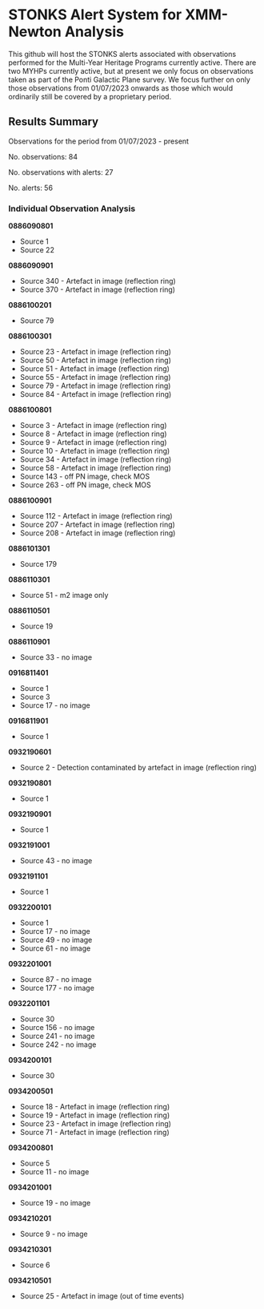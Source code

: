 # STONKS Alert System for XMM-Newton Analysis

This github will host the STONKS alerts associated with observations performed for the Multi-Year Heritage Programs currently active. There are two MYHPs currently active, 
but at present we only focus on observations taken as part of the Ponti Galactic Plane survey. We focus further on only those observations from 01/07/2023 onwards as those which
would ordinarily still be covered by a proprietary period.




## Results Summary


Observations for the period from 01/07/2023 - present

No. observations:										84

No. observations with alerts:				27

No. alerts:													56


### Individual Observation Analysis

**0886090801**
+ Source 1
+ Source 22

**0886090901**
+ Source 340 - Artefact in image (reflection ring)
+ Source 370 - Artefact in image (reflection ring)

**0886100201**
+ Source 79

**0886100301**
+ Source 23 - Artefact in image (reflection ring)
+ Source 50 - Artefact in image (reflection ring)
+ Source 51 - Artefact in image (reflection ring)
+ Source 55 - Artefact in image (reflection ring)
+ Source 79 - Artefact in image (reflection ring)
+ Source 84 - Artefact in image (reflection ring)

**0886100801**
+ Source 3 - Artefact in image (reflection ring)
+ Source 8 - Artefact in image (reflection ring)
+ Source 9 - Artefact in image (reflection ring)
+ Source 10 - Artefact in image (reflection ring)
+ Source 34 - Artefact in image (reflection ring)
+ Source 58 - Artefact in image (reflection ring)
+ Source 143 - off PN image, check MOS
+ Source 263 - off PN image, check MOS

**0886100901**
+ Source 112 - Artefact in image (reflection ring)
+ Source 207 - Artefact in image (reflection ring)
+ Source 208 - Artefact in image (reflection ring)

**0886101301**
+ Source 179

**0886110301**
+ Source 51 - m2 image only

**0886110501**
+ Source 19

**0886110901**
+ Source 33 - no image

**0916811401**
+ Source 1
+ Source 3
+ Source 17 - no image

**0916811901**
+ Source 1

**0932190601**
+ Source 2 - Detection contaminated by artefact in image (reflection ring)

**0932190801**
+ Source 1

**0932190901**
+ Source 1

**0932191001**
+ Source 43 - no image

**0932191101**
+ Source 1

**0932200101**
+ Source 1
+ Source 17 - no image
+ Source 49 - no image
+ Source 61 - no image

**0932201001**
+ Source 87 - no image
+ Source 177 - no image

**0932201101**
+ Source 30
+ Source 156 - no image
+ Source 241 - no image
+ Source 242 - no image

**0934200101**
+ Source 30

**0934200501**
+ Source 18 - Artefact in image (reflection ring)
+ Source 19 - Artefact in image (reflection ring)
+ Source 23 - Artefact in image (reflection ring)
+ Source 71 - Artefact in image (reflection ring)

**0934200801**
+ Source 5
+ Source 11 - no image

**0934201001**
+ Source 19 - no image

**0934210201**
+ Source 9 - no image

**0934210301**
+ Source 6

**0934210501**
+ Source 25 - Artefact in image (out of time events)
